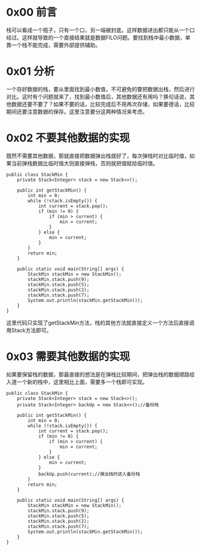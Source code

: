 # 0x00 前言

栈可以看成一个瓶子，只有一个口，另一端被封底。这样数据进出都只能从一个口经过。这样就导致的一个直接结果就是数据FILO问题。要找到栈中最小数据，单靠一个栈不能完成，需要外部提供辅助。

# 0x01 分析



一个存好数据的栈，要从里面找到最小数值，不可避免的要把数据出栈，然后进行对比。这时有个问题就来了，找到最小数值后，其他数据还有用吗？换句话说，其他数据还要不要了？如果不要的话，比较完成后不用再次存储，如果要德话，比较期间还要注意数据的保存。这里注意要分这两种情况来考虑。

<!-- more -->

# 0x02 不要其他数据的实现

既然不需要其他数据，那就直接把数据弹出栈就好了，每次弹栈时对比临时值，如果当前弹栈数据比临时值大则直接弹栈，否则就把值赋给临时值。

```
public class StackMin {
	private Stack<Integer> stack = new Stack<>();

	public int getStackMin() {
		int min = 0;
		while (!stack.isEmpty()) {
			int current = stack.pop();
			if (min != 0) {
				if (min > current) {
					min = current;
				}
			} else {
				min = current;
			}
		}
		return min;
	}

	public static void main(String[] args) {
		StackMin stackMin = new StackMin();
		stackMin.stack.push(9);
		stackMin.stack.push(5);
		stackMin.stack.push(2);
		stackMin.stack.push(7);
		System.out.println(stackMin.getStackMin());
	}
}

```

这里代码只实现了getStackMin方法，栈的其他方法就直接定义一个方法后直接调用Stack方法即可。

# 0x03 需要其他数据的实现

如果要保留栈的数据，那最直接的想法是在弹栈比较期间，把弹出栈的数据顺路给入道一个新的栈中，这里相比上面，需要多一个栈即可实现。

```
public class StackMin {
	private Stack<Integer> stack = new Stack<>();
	private Stack<Integer> backUp = new Stack<>();//备份栈

	public int getStackMin() {
		int min = 0;
		while (!stack.isEmpty()) {
			int current = stack.pop();
			if (min != 0) {
				if (min > current) {
					min = current;
				}
			} else {
				min = current;
			}
			backUp.push(current);//弹出栈时进入备份栈
		}
		return min;
	}

	public static void main(String[] args) {
		StackMin stackMin = new StackMin();
		stackMin.stack.push(9);
		stackMin.stack.push(5);
		stackMin.stack.push(2);
		stackMin.stack.push(7);
		System.out.println(stackMin.getStackMin());
	}
}

```